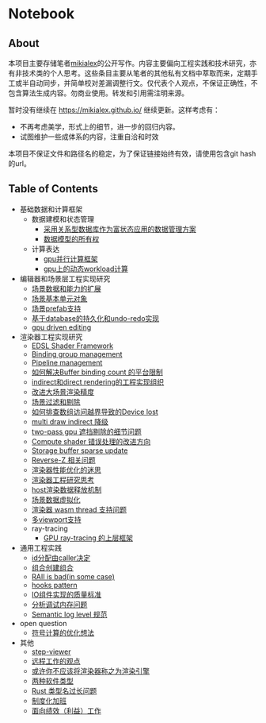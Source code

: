 # Notebook

## About

本项目主要存储笔者[mikialex](https://github.com/mikialex)的公开写作。内容主要偏向工程实践和技术研究，亦有非技术类的个人思考。这些条目主要从笔者的其他私有文档中萃取而来，定期手工或半自动同步，并简单校对差漏调整行文。仅代表个人观点，不保证正确性，不包含算法生成内容。勿商业使用。转发和引用需注明来源。

暂时没有继续在 <https://mikialex.github.io/> 继续更新。这样考虑有：

- 不再考虑美学，形式上的细节，进一步的回归内容。
- 试图维护一些成体系的内容，注重自洽和时效

本项目不保证文件和路径名的稳定，为了保证链接始终有效，请使用包含git hash的url。

## Table of Contents

- 基础数据和计算框架
  - 数据建模和状态管理
    - [采用关系型数据库作为富状态应用的数据管理方案](./data-modeling-and-computation/data-modeling/database-is-fundamental.md)
    - [数据模型的所有权](./data-modeling-and-computation/data-modeling/database-ownership-model.md)
  - 计算表达
    - [gpu并行计算框架](./data-modeling-and-computation/computation/parallel-compute-framework.md)
    - [gpu上的动态workload计算](./data-modeling-and-computation/computation/gpu-dynamic-workload.md)
- 编辑器和场景层工程实现研究
  - [场景数据和能力的扩展](./editor-engineering/scene-extension.md)
  - [场景基本单元对象](./editor-engineering/basic-scene-object-model.md)
  - [场景prefab支持](./editor-engineering/prefab.md)
  - [基于database的持久化和undo-redo实现](./editor-engineering/database-incremental-persistency.md)
  - [gpu driven editing](./editor-engineering/gpu-driven-editing.md)
- 渲染器工程实现研究
  - [EDSL Shader Framework](./renderer-engineering/edsl-shader.md)
  - [Binding group management](./renderer-engineering/binding-management.md)
  - [Pipeline management](./renderer-engineering/pipeline-management.md)
  - [如何解决Buffer binding count 的平台限制](./renderer-engineering/how-to-workaround-binding-count-limitation.md)
  - [indirect和direct rendering的工程实现组织](./renderer-engineering/indirect-direct-rendering.md)
  - [改进大场景渲染精度](./renderer-engineering/large-world-precision.md)
  - [场景过滤和剔除](./renderer-engineering/culling-system.md)
  - [如何排查数组访问越界导致的Device lost](./renderer-engineering/debug-device-lost.md)
  - [multi draw indirect 降级](./renderer-engineering/multi-indirect-draw-downgrade.md)
  - [two-pass gpu 遮挡剔除的细节问题](./renderer-engineering/two-pass-oc.md)
  - [Compute shader 错误处理的改进方向](./renderer-engineering/compute-shader-error-handling.md)
  - [Storage buffer sparse update](./renderer-engineering/storage-buffer-sparse-update.md)
  - [Reverse-Z 相关问题](./renderer-engineering/reverse-z.md)
  - [渲染器性能优化的迷思](./renderer-engineering/performance-optimization-think.md)
  - [渲染器工程研究思考](./renderer-engineering/rendering-engineering-think.md)
  - [host渲染数据释放机制](./renderer-engineering/dispose-host-data.md)
  - [场景数据虚拟化](./renderer-engineering/scene-virtualization.md)
  - [渲染器 wasm thread 支持问题](./renderer-engineering/renderer-wasm-thread.md)
  - [多viewport支持](./renderer-engineering/multi-viewport.md)
  - ray-tracing
    - [GPU ray-tracing 的上层框架](./renderer-engineering/ray-tracing/scene-integration.md)
- 通用工程实践
  - [id分配由caller决定](./general-practice/caller-provide-id.md)
  - [组合创建组合](./general-practice/composition-create-composition.md)
  - [RAII is bad(in some case)](./general-practice/raii-is-bad.md)
  - [hooks pattern](./general-practice/hooks-pattern.md)
  - [IO组件实现的质量标准](./general-practice/better-io-impl.md)
  - [分析调试内存问题](./general-practice/debug-memory-issue.md)
  - [Semantic log level 规范](./general-practice/semantic-log-level.md)
- open question
  - [符号计算的优化想法](./misc/symbolic-compute.md)
- 其他
  - [step-viewer](./misc/step-viewer.md)
  - [远程工作的观点](./working/remote-work.md)
  - [或许你不应该将渲染器称之为渲染引擎](./working/language-corrpution.md)
  - [两种软件类型](./misc/two-kind-of-software.md)
  - [Rust 类型名过长问题](./misc/rust-huge-debug-symbol.md)
  - [制度化加班](./working/overtime-work.md)
  - [面向绩效（利益）工作](./working/result-oriented-working.md)

